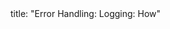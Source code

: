 <frontmatter>
title: "Error Handling: Logging: How"
</frontmatter>

<include src="unit-inPage-asFlat.md" boilerplate />